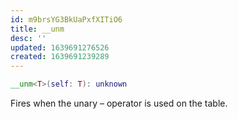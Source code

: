 ```yaml
---
id: m9brsYG3BkUaPxfXITiO6
title: __unm
desc: ''
updated: 1639691276526
created: 1639691239289
---
```

```Lua
__unm<T>(self: T): unknown
```
Fires when the unary – operator is used on the table.